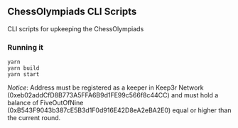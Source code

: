 ## ChessOlympiads CLI Scripts
CLI scripts for upkeeping the ChessOlympiads

### Running it
```
yarn
yarn build
yarn start
```

*Notice*: Address must be registered as a keeper in Keep3r Network (0xeb02addCfD8B773A5FFA6B9d1FE99c566f8c44CC) and must hold a balance of FiveOutOfNine (0xB543F9043b387cE5B3d1F0d916E42D8eA2eBA2E0) equal or higher than the current round.